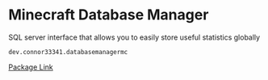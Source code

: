 # Minecraft Database Manager

SQL server interface that allows you to easily store useful statistics globally

`dev.connor33341.databasemanagermc`

[Package Link](https://github.com/connor33341/DatabaseManagerMC/packages/2460018?version=1.0)
